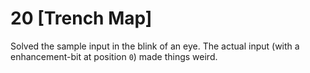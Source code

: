 # 20 [Trench Map] 

Solved the sample input in the blink of an eye. The actual input (with a enhancement-bit at position `0`) made things weird. 

